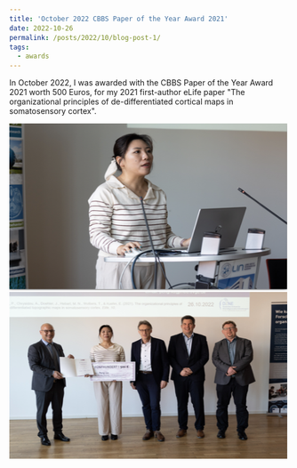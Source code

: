 ```yaml
---
title: 'October 2022 CBBS Paper of the Year Award 2021'
date: 2022-10-26
permalink: /posts/2022/10/blog-post-1/
tags:
  - awards
---
```


In October 2022, I was awarded with the CBBS Paper of the Year Award 2021 worth 500 Euros, for my 2021 first-author eLife paper "The organizational principles of de-differentiated cortical maps in somatosensory cortex".

<img src="/images/liu-award.png" width="500" height="300">

<img src="/images/liu-award2.png" width="500" height="300">
